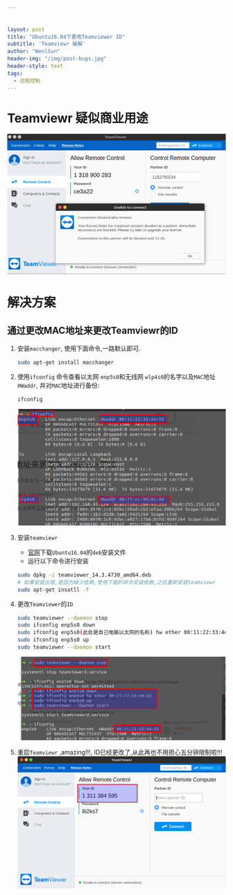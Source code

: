 ```yaml
---


layout: post
title: "Ubuntu16.04下更改Teamviewer ID"
subtitle: 'Teamviewr 破解'
author: "WenlSun"
header-img: "/img/post-bugs.jpg"
header-style: text
tags:
  - 远程控制
---
```


# Teamviewr 疑似商业用途  

![1561606363415](/img/teamviewr/fig1.png)

# 解决方案

## 通过更改MAC地址来更改Teamviewr的ID

1. 安装`macchanger`, 使用下面命令,一路默认即可.

   ```sh
   sudo apt-get install macchanger
   ```

2. 使用`ifconfig` 命令查看以太网 `enp5s0`和无线网 `wlp4s0`的名字以及`MAC`地址 `HWaddr`, 并对`MAC`地址进行备份:

   ```sh
   ifconfig
   ```

   ![1561607748206](/img/teamviewr/fig4.png)

3. 安装`teamviewr`

   + [官网](https://www.teamviewer.com/zhcn/download/linux/)下载`Ubuntu16.04`的`deb`安装文件
   + 运行以下命令进行安装

   ```sh
   sudo dpkg -i teamviewer_14.3.4730_amd64.deb 
   # 如果安装出错,是因为缺少依赖,使用下面的命令安装依赖,之后重新安装teamviewr
   sudo apt-get insatll -f
   ```

4. 更改`Teamviewer`的`ID`

   ```sh
   sudo teamviewer --daemon stop
   sudo ifconfig enp5s0 down
   sudo ifconfig enp5s0(此处是自己电脑以太网的名称) hw ether 00:11:22:33:44:55(此处是新的MAC地址)
   sudo ifconfig enp5s0 up
   sudo teamviewer --daemon start
   ```

   ![1561607153422](/img/teamviewr/fig.png)

5. 重启`Teamviewr` ,amazing!!!, ID已经更改了,从此再也不用担心五分钟限制啦!!!![1561607244621](/img/teamviewr/fig3.png)

